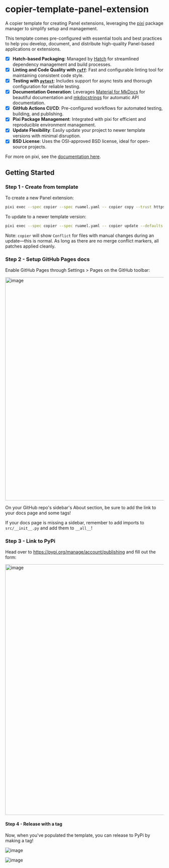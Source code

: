 # copier-template-panel-extension

A copier template for creating Panel extensions, leveraging the [pixi](https://github.com/prefix-dev/pixi) package manager to simplify setup and management. 

This template comes pre-configured with essential tools and best practices to help you develop, document, and distribute high-quality Panel-based applications or extensions.

* [X] **Hatch-based Packaging**: Managed by [Hatch](https://hatch.pypa.io/latest/install/) for streamlined dependency management and build processes.
* [X] **Linting and Code Quality with [`ruff`](https://github.com/charliermarsh/ruff)**: Fast and configurable linting tool for maintaining consistent code style.
* [X] **Testing with [`pytest`](https://github.com/pytest-dev/pytest)**: Includes support for async tests and thorough configuration for reliable testing.
* [X] **Documentation Generation**: Leverages [Material for MkDocs](https://squidfunk.github.io/mkdocs-material/) for beautiful documentation and [mkdocstrings](https://mkdocstrings.github.io/) for automatic API documentation.
* [X] **GitHub Actions CI/CD**: Pre-configured workflows for automated testing, building, and publishing.
* [X] **Pixi Package Management**: Integrated with pixi for efficient and reproducible environment management.
* [X] **Update Flexibility**: Easily update your project to newer template versions with minimal disruption.
* [X] **BSD License**: Uses the OSI-approved BSD license, ideal for open-source projects.

For more on pixi, see the [documentation here](https://pixi.sh).

## Getting Started

### Step 1 - Create from template

To create a new Panel extension:

```bash
pixi exec --spec copier --spec ruamel.yaml -- copier copy --trust https://github.com/panel-extensions/copier-template-panel-extension <panel-extension-name>
```

To update to a newer template version:

```bash
pixi exec --spec copier --spec ruamel.yaml -- copier update --defaults --trust
```

Note: `copier` will show `Conflict` for files with manual changes during an update—this is normal. As long as there are no merge conflict markers, all patches applied cleanly.

### Step 2 - Setup GitHub Pages docs

Enable GitHub Pages through Settings > Pages on the GitHub toolbar:

<img width="710" alt="image" src="https://github.com/user-attachments/assets/790f4a3e-31ca-42d7-b36e-27e794a504d1">

On your GitHub repo's sidebar's About section, be sure to add the link to your docs page and some tags!

If your docs page is missing a sidebar, remember to add imports to `src/__init__.py` and add them to `__all__`!

### Step 3 - Link to PyPi

Head over to https://pypi.org/manage/account/publishing and fill out the form:

<img width="797" alt="image" src="https://github.com/user-attachments/assets/69ea7626-a2df-4fbe-a1d4-d20eb5e0cdd7">

#### Step 4 - Release with a tag

Now, when you've populated the template, you can release to PyPi by making a tag!

![image](https://github.com/user-attachments/assets/970fe011-2ca4-4018-b541-478ac76d3185)

![image](https://github.com/user-attachments/assets/374cd1ec-b1ea-4aef-b1a7-b2818660b0e8)

